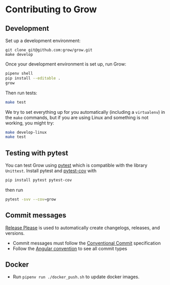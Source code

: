 # Contributing to Grow

## Development

Set up a development environment:

```
git clone git@github.com:grow/grow.git
make develop
```

Once your development environment is set up, run Grow:

```bash
pipenv shell
pip install --editable .
grow
```

Then run tests:

```bash
make test
```

We try to set everything up for you automatically (including a `virtualenv`) in
the `make` commands, but if you are using Linux and something is not working,
you might try:

```bash
make develop-linux
make test
```

## Testing with pytest

You can test Grow using [pytest](https://docs.pytest.org/en/latest/) which is compatible with the library `Unittest`. Install pytest and [pytest-cov](https://pytest-cov.readthedocs.io/en/latest/) with

```bash
pip install pytest pytest-cov
```

then run

```bash
pytest -svv --cov=grow
```

## Commit messages

[Release Please](https://github.com/googleapis/release-please) is used to
automatically create changelogs, releases, and versions.

- Commit messages must follow the [Conventional
  Commit](https://www.conventionalcommits.org/en/v1.0.0/) specification
- Follow the [Angular
  convention](https://github.com/angular/angular/blob/22b96b9/CONTRIBUTING.md#type)
  to see all commit types

## Docker

- Run `pipenv run ./docker_push.sh` to update docker images.
